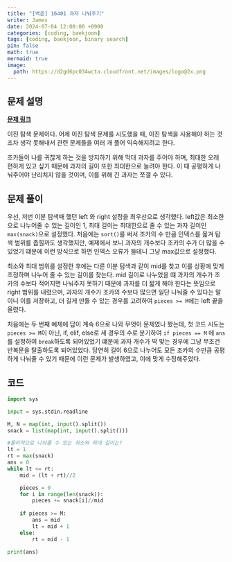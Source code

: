 ```yaml
---
title: "[백준] 16401 과자 나눠주기"
writer: James
date: 2024-07-04 12:00:00 +0900
categories: [coding, baekjoon]
tags: [coding, baekjoon, binary search]
pin: false
math: true
mermaid: true
image:
  path: https://d2gd6pc034wcta.cloudfront.net/images/logo@2x.png
---
```

## 문제 설명

<b>[문제 링크](https://www.acmicpc.net/problem/16401)</b>  

이진 탐색 문제이다. 어제 이진 탐색 문제를 시도했을 때, 이진 탐색을 사용해야 하는 것조차 생각 못해내서 관련 문제들을 여러 개 풀어 익숙해지려고 한다.  

조카들이 나를 귀찮게 하는 것을 방지하기 위해 막대 과자를 주어야 하며, 최대한 오래 편하게 있고 싶기 때문에 과자의 길이 또한 최대한으로 늘려야 한다. 이 때 공평하게 나눠주어야 난리치지 않을 것이며, 이를 위해 긴 과자는 쪼갤 수 있다.  

## 문제 풀이 

우선, 저번 이분 탐색때 했던 left 와 right 설정을 최우선으로 생각했다. left값은 최소한으로 나누어줄 수 있는 길이인 1, 최대 길이는 최대한으로 줄 수 있는 과자 길이인 `max(snack)`으로 설정했다. 처음에는 `sort()`를 써서 조카의 수 만큼 인덱스를 옮겨 탐색 범위를 좁힐까도 생각했지만, 예제에서 보니 과자의 개수보다 조카의 수가 더 많을 수 있었기 떄문에 이런 방식으로 하면 인덱스 오류가 뜰테니 그냥 max값으로 설정했다.  

최소와 최대 범위를 설정한 후에는 다른 이분 탐색과 같이 mid를 찾고 이를 상황에 맞게 조정하며 나누어 줄 수 있는 길이를 찾는다. mid 길이로 나누었을 떄 과자의 개수가 조카의 수보다 적어지면 나눠주지 못하기 때문에 과자를 더 짧게 해야 한다는 뜻임으로 right 범위를 내렸으며, 과자의 개수가 조카의 수보다 많으면 일단 나눠줄 수 있다는 말이니 이를 저장하고, 더 길게 만들 수 있는 경우를 고려하여 `pieces >= M`에는 left 끝을 올렸다.  

처음에는 두 번째 예제에 답이 계속 6으로 나와 무엇이 문제였나 봤는데, 첫 코드 시도는 `pieces >= M`이 아닌, if, elif, else로 세 경우의 수로 분기하여 `if pieces == M` 에 `ans`를 설정하여 `break`하도록 되어있었기 떄문에 과자 개수가 딱 맞는 경우에 그냥 무조건 반복문을 탈출하도록 되어있었다. 당연히 길이 6으로 나누어도 모든 조카의 수만큼 공평하게 나눠줄 수 있기 때문에 이런 문제가 발생하였고, 이에 맞게 수정해주었다.

## 코드 

```python
import sys

input = sys.stdin.readline

M, N = map(int, input().split())
snack = list(map(int, input().split()))

#물리적으로 나눠줄 수 있는 최소와 최대 길이는?
lt = 1
rt = max(snack)
ans = 0
while lt <= rt:
    mid = (lt + rt)//2

    pieces = 0
    for i in range(len(snack)):
        pieces += snack[i]//mid
    
    if pieces >= M:
        ans = mid
        lt = mid + 1
    else:
        rt = mid - 1

print(ans)

```